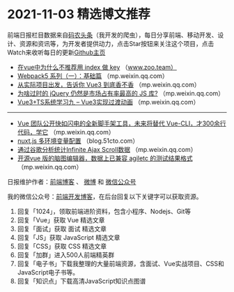 # 2021-11-03 精选博文推荐

前端日报栏目数据来自[码农头条](https://toutiao.qdkfweb.cn/)（我开发的爬虫），每日分享前端、移动开发、设计、资源和资讯等，为开发者提供动力，点击Star按钮来关注这个项目，点击Watch来收听每日的更新[Github主页](https://github.com/kujian/frontendDaily)
* [在vue中为什么不推荐用 index 做 key](https://www.zoo.team/article/vue-index) （www.zoo.team）
* [Webpack5 系列（一）：基础篇](https://mp.weixin.qq.com/s?__biz=Mzg2NjUxOTM2Mg==&mid=2247490372&idx=1&sn=f3444068f1c608d22b04ac9f1f853f74) （mp.weixin.qq.com）
* [从实际项目出发，告诉你 Vue3 到底香不香](https://mp.weixin.qq.com/s?__biz=MzA4MjA1MDM3Ng==&mid=2450818228&idx=1&sn=db3436efa4d0267ddc7676078eaa219e) （mp.weixin.qq.com）
* [为啥过时的 jQuery 仍然是市场占有率最高的 JS 库?](https://mp.weixin.qq.com/s?__biz=Mzg2NDAzMjE5NQ==&mid=2247491905&idx=1&sn=a01d4a1ec47111163d76d2b390a1f2f2) （mp.weixin.qq.com）
* [Vue3+TS系统学习九 &#8211; Vue3实现过渡动画](https://mp.weixin.qq.com/s?__biz=Mzg5MDAzNzkwNA==&mid=2247485036&idx=1&sn=822f2a8fa47406adb811e60a4945b480) （mp.weixin.qq.com）

***
* [Vue 团队公开快如闪电的全新脚手架工具，未来将替代 Vue-CLI，才300余行代码，学它](https://mp.weixin.qq.com/s?__biz=MzI1NDU3NzM5Mg==&mid=2247488379&idx=1&sn=c4f6c1a84d3e31abeb05d65b31744174) （mp.weixin.qq.com）
* [nuxt.js 多环境变量配置](https://blog.51cto.com/u_15417308/4513915) （blog.51cto.com）
* [通过谷歌分析统计Infinite Ajax Scroll数据](https://mp.weixin.qq.com/s?__biz=Mjg2NTE4MzUwMA==&mid=2651233195&idx=1&sn=ef343a036bd1ca3c8ddffa1a6974f229) （mp.weixin.qq.com）
* [开源vue 版的脑图编辑器，数据上已兼容 agiletc 的测试结果格式](https://mp.weixin.qq.com/s?__biz=MzAwNjEzMDUyNw==&mid=2650205283&idx=1&sn=563ddff3491fe2c1a92f1aafd0e1c001) （mp.weixin.qq.com）

日报维护作者：[前端博客](https://qdkfweb.cn/) 、 [微博](http://weibo.com/kujian) 和 [微信公众号](https://open.weixin.qq.com/qr/code?username=caibaojian_com)

我的微信公众号：[前端开发博客](https://open.weixin.qq.com/qr/code?username=caibaojian_com)，在后台回复以下关键字可以获取资源。

1. 回复「1024」，领取前端进阶资料，包含小程序、Nodejs、Git等
2. 回复「Vue」获取 Vue 精选文章
3. 回复「面试」获取 面试 精选文章
4. 回复「JS」获取 JavaScript 精选文章
5. 回复「CSS」获取 CSS 精选文章
6. 回复「加群」进入500人前端精英群
7. 回复「电子书」下载我整理的大量前端资源，含面试、Vue实战项目、CSS和JavaScript电子书等。
8. 回复「知识点」下载高清JavaScript知识点图谱